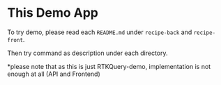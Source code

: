 # This Demo App

To try demo, please read each `README.md` under `recipe-back` and `recipe-front`.

Then try command as description under each directory.

*please note that as this is just RTKQuery-demo, implementation is not enough at all (API and Frontend)
